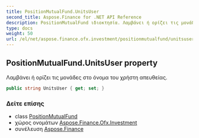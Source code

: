 ```yaml
---
title: PositionMutualFund.UnitsUser
second_title: Aspose.Finance for .NET API Reference
description: PositionMutualFund ιδιοκτησία. Λαμβάνει ή ορίζει τις μονάδες στο όνομα του χρήστη απευθείας.
type: docs
weight: 50
url: /el/net/aspose.finance.ofx.investment/positionmutualfund/unitsuser/
---
```

## PositionMutualFund.UnitsUser property

Λαμβάνει ή ορίζει τις μονάδες στο όνομα του χρήστη απευθείας.

```csharp
public string UnitsUser { get; set; }
```

### Δείτε επίσης

* class [PositionMutualFund](../)
* χώρος ονομάτων [Aspose.Finance.Ofx.Investment](../../positionmutualfund/)
* συνέλευση [Aspose.Finance](../../../)


